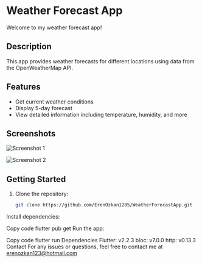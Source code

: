 # Weather Forecast App

Welcome to my weather forecast app!

## Description
This app provides weather forecasts for different locations using data from the OpenWeatherMap API.

## Features
- Get current weather conditions
- Display 5-day forecast
- View detailed information including temperature, humidity, and more

## Screenshots
![Screenshot 1](![weather1](https://github.com/ErenOzkan1285/WeatherForecastApp/assets/63377181/0ed08c81-cd08-4b32-8aa7-7bc92e43ae5c))

![Screenshot 2](![weather2](https://github.com/ErenOzkan1285/WeatherForecastApp/assets/63377181/77fe3f71-1697-4e81-8fae-0f1190e4ce04)
)

## Getting Started
1. Clone the repository:
   ```sh
   git clone https://github.com/ErenOzkan1285/WeatherForecastApp.git
Install dependencies:

Copy code
flutter pub get
Run the app:

Copy code
flutter run
Dependencies
Flutter: v2.2.3
bloc: v7.0.0
http: v0.13.3
Contact
For any issues or questions, feel free to contact me at erenozkan123@hotmail.com




